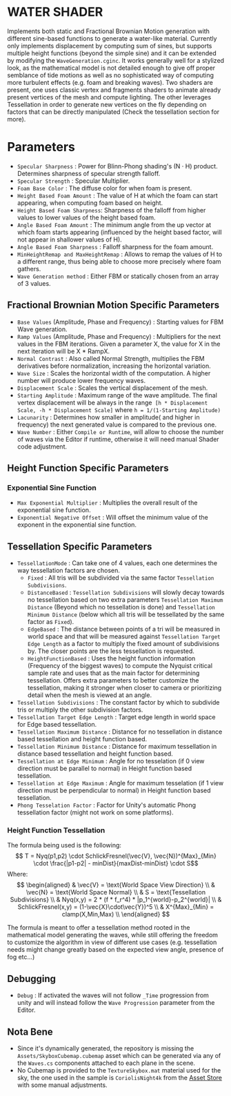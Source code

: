 # WATER SHADER #
Implements both static and Fractional Brownian Motion generation with different sine-based functions to generate a water-like material. 
Currently only implements displacement by computing sum of sines, but supports multiple height functions (beyond the simple sine) and it can be extended by modifying the `WaveGeneration.cginc`.
It works generally well for a stylized look, as the mathematical model is not detailed enough to give off proper semblance of tide motions as well as no sophisticated way of computing more turbulent effects (e.g. foam and breaking waves).
Two shaders are present, one uses classic vertex and fragments shaders to animate already present vertices of the mesh and compute lighting. The other leverages Tessellation in order to generate new vertices on the fly depending on factors that can be directly manipulated (Check the tessellation section for more).

# Parameters #
 - `Specular Sharpness` : Power for Blinn-Phong shading's (N · H) product. Determines sharpness of specular strength falloff.
 - `Specular Strength` : Specular Multiplier.
 - `Foam Base Color` : The diffuse color for when foam is present. 
 - `Height Based Foam Amount` : The value of H at which the foam can start appearing, when computing foam based on height.
 - `Height Based Foam Sharpness`: Sharpness of the falloff from higher values to lower values of the height based foam.
 - `Angle Based Foam Amount` : The minimum angle from the up vector at which foam starts appearing (influenced by the height based factor, will not appear in shallower values of H). 
 - `Angle Based Foam Sharpness` : Falloff sharpness for the foam amount. 
 - `MinHeightRemap and MaxHeightRemap` : Allows to remap the values of H to a different range, thus being able to choose more precisely where foam gathers. 
 - `Wave Generation method` : Either FBM or statically chosen from an array of 3 values.
 ## Fractional Brownian Motion Specific Parameters ##
 - `Base Values` (Amplitude, Phase and Frequency) : Starting values for FBM Wave generation. 
 - `Ramp Values` (Amplitude, Phase and Frequency) : Multipliers for the next values in the FBM iterations. Given a parameter X, the value for X in the next iteration will be X * RampX.
 - `Normal Contrast` : Also called Normal Strength, multiplies the FBM derivatives before normalization, increasing the horizontal variation. 
 - `Wave Size` : Scales the horizontal width of the computation. A higher number will produce lower frequency waves.
 - `Displacement Scale` : Scales the vertical displacement of the mesh.
 - `Starting Amplitude` : Maximum range of the wave amplitude. The final vertex displacement will be always in the range` [h * Displacement Scale, -h * Displacement Scale]` where `h = 1/(1-Starting Amplitude)`
 - `Lacunarity` : Determines how smaller in amplitude( and higher in frequency) the next generated value is compared to the previous one.
 - `Wave Number` : Either `Compile or Runtime`, will allow to choose the number of waves via the Editor if runtime, otherwise it will need manual Shader code adjustment.
 ## Height Function Specific Parameters ##
 ### Exponential Sine Function ###
 - `Max Exponential Multiplier` : Multiplies the overall result of the exponential sine function.
 - `Exponential Negative Offset` : Will offset the minimum value of the exponent in the exponential sine function. 
 
 ## Tessellation Specific Parameters ##
 - `TessellationMode` : Can take one of 4 values, each one determines the way tessellation factors are chosen.
    - `Fixed` : All tris will be subdivided via the same factor `Tessellation Subdivisions`. 
    - `DistanceBased` : `Tessellation Subdivisions` will slowly decay towards no tessellation based on two extra parameters `Tessellation Maximum Distance` (Beyond which no tessellation is done) and `Tessellation Minimum Distance` (below which all tris will be tessellated by the same factor as `Fixed`).
    - `EdgeBased` : The distance between points of a tri will be measured in world space and that will be measured against `Tessellation Target Edge Length` as a factor to multiply the fixed amount of subdivisions by. The closer points are the less tessellation is requested.
    - `HeightFunctionBased` : Uses the height function information (Frequency of the biggest waves) to compute the Nyquist critical sample rate and uses that as the main factor for determining tessellation. Offers extra parameters to better customize the tessellation, making it stronger when closer to camera or prioritizing detail when the mesh is viewed at an angle. 
 - `Tessellation Subdivisions` : The constant factor by which to subdivide tris or multiply the other subdivision factors.
 - `Tessellation Target Edge Length` : Target edge length in world space for Edge based tessellation.
 - `Tessellation Maximum Distance` : Distance for no tessellation in distance based tessellation and height function based.
 - `Tessellation Minimum Distance` : Distance for maximum tessellation in distance based tessellation and height function based. 
 - `Tessellation at Edge Minimum` : Angle for no tesselation (if 0 view direction must be parallel to normal) in Height function based tessellation.
 - `Tessellation at Edge Maximum` : Angle for maximum tesselation (if 1 view direction must be perpendicular to normal) in Height function based tessellation.
 - `Phong Tesselation Factor` : Factor for Unity's automatic Phong tessellation factor (might not work on some platforms).

 ### Height Function Tessellation ###
 The formula being used is the following:
 $$ T = Nyq(p1,p2) \cdot SchlickFresnel(\vec{V}, \vec{N})^{Max}_{Min} \cdot \frac{|p1-p2| - minDist}{maxDist-minDist} \cdot S$$
 Where:
 $$ \begin{aligned}
& \vec{V} = \text{World Space View Direction} \\ 
& \vec{N} = \text{World Space Normal} \\ 
& S = \text{Tessellation Subdivisions} \\
& Nyq(x,y) = 2 * (f * f_r^4) * |p_1^{world}-p_2^{world}| \\
& SchlickFresnel(x,y) = (1-\vec{X}\cdot\vec{Y})^5 \\
& X^{Max}_{Min} = clamp(X,Min,Max) \\
\end{aligned} $$

The formula is meant to offer a tessellation method rooted in the mathematical model generating the waves, while still offering the freedom to customize the algorithm in view of different use cases (e.g. tessellation needs might change greatly based on the expected view angle, presence of fog etc...)

 ## Debugging ##
 - `Debug` : If activated the waves will not follow `_Time` progression from unity and will instead follow the `Wave Progression` parameter from the Editor.

## Nota Bene ##
 - Since it's dynamically generated, the repository is missing the `Assets/SkyboxCubemap.cubemap` asset which can be generated via any of the `Waves.cs` components attached to each plane in the scene.
 - No Cubemap is provided to the `TextureSkybox.mat` material used for the sky, the one used in the sample is `CoriolisNight4k` from the [Asset Store](https://assetstore.unity.com/packages/2d/textures-materials/sky/skybox-series-free-103633#content) with some manual adjustments. 
